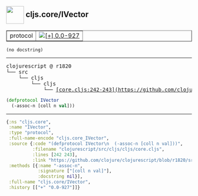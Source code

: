 ## <img width="48px" valign="middle" src="http://i.imgur.com/Hi20huC.png"> cljs.core/IVector

 <table border="1">
<tr>
<td>protocol</td>
<td><a href="https://github.com/cljsinfo/api-refs/tree/0.0-927"><img valign="middle" alt="[+] 0.0-927" src="https://img.shields.io/badge/+-0.0--927-lightgrey.svg"></a> </td>
</tr>
</table>

 <samp>
</samp>

```
(no docstring)
```

---

 <pre>
clojurescript @ r1820
└── src
    └── cljs
        └── cljs
            └── <ins>[core.cljs:242-243](https://github.com/clojure/clojurescript/blob/r1820/src/cljs/cljs/core.cljs#L242-L243)</ins>
</pre>

```clj
(defprotocol IVector
  (-assoc-n [coll n val]))
```


---

```clj
{:ns "cljs.core",
 :name "IVector",
 :type "protocol",
 :full-name-encode "cljs.core_IVector",
 :source {:code "(defprotocol IVector\n  (-assoc-n [coll n val]))",
          :filename "clojurescript/src/cljs/cljs/core.cljs",
          :lines [242 243],
          :link "https://github.com/clojure/clojurescript/blob/r1820/src/cljs/cljs/core.cljs#L242-L243"},
 :methods [{:name "-assoc-n",
            :signature ["[coll n val]"],
            :docstring nil}],
 :full-name "cljs.core/IVector",
 :history [["+" "0.0-927"]]}

```

